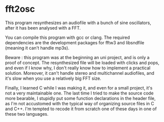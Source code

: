 fft2osc
=======
This program resynthesizes an audiofile with a bunch of sine oscillators, after it has been analysed with a FFT.

You can compile this program with gcc or clang. The required dependencies are the development packages for fftw3 and libsndfile (meaning it can't handle mp3s).

Beware : this program was at the beginning an uni project, and is only a proof of concept. The resynthesized file will be loaded with clicks and pops, and even if I know why, I don't really know how to implement a practical solution. 
Moreover, it can't handle stereo and multichannel audiofiles, and it's slow when you use a relatively big FFT size.

Finally, I learned C while I was making it, and even for a small project, it's not a very maintainable one. The last time I tried to make the source code more bearable, I stupidly put some function declarations in the header file, as I'm not accustomed with the typical way of organizing source files in C and C++. I'm tempted to recode it from scratch one of these days in one of these two languages.
